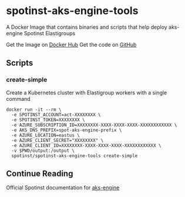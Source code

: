# spotinst-aks-engine-tools

A Docker Image that contains binaries and scripts that help deploy
aks-engine Spotinst Elastigroups

Get the Image on [Docker Hub][dockerhub-url]
Get the code on [GitHub][github-url]

## Scripts

### create-simple

Create a Kubernetes cluster with Elastigroup workers with a single
command

```
docker run -it --rm \
  -e SPOTINST_ACCOUNT=act-XXXXXXXX \
  -e SPOTINST_TOKEN=XXXXXXXX \
  -e AZURE_SUBSCRIPTION_ID=XXXXXXXX-XXXX-XXXX-XXXX-XXXXXXXXXXXX \
  -e AKS_DNS_PREFIX=spot-aks-engine-prefix \
  -e AZURE_LOCATION=eastus \
  -e AZURE_CLIENT_SECRET="XXXXXXXX" \
  -e AZURE_CLIENT_ID=XXXXXXXX-XXXX-XXXX-XXXX-XXXXXXXXXXXX \
  -v $PWD/output:/output \
  spotinst/spotinst-aks-engine-tools create-simple
```

## Continue Reading

Official Spotinst documentation for [aks-engine][spotinstapi-url]

[dockerhub-url]: https://hub.docker.com/r/spotinst/spotinst-aks-engine-tools
[github-url]: https://github.com/spotinst/spotinst-aks-engine-tools
[spotinstapi-url]: https://api.spotinst.com/container-management/kubernetes/aks-engine/
